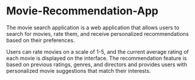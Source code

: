# Movie-Recommendation-App

The movie search application is a web application that allows users to search for movies, rate them, and receive personalized recommendations based on their preferences.

Users can rate movies on a scale of 1-5, and the current average rating of each movie is displayed on the interface. The recommendation feature is based on previous ratings, genres, and directors and provides users with personalized movie suggestions that match their interests.
